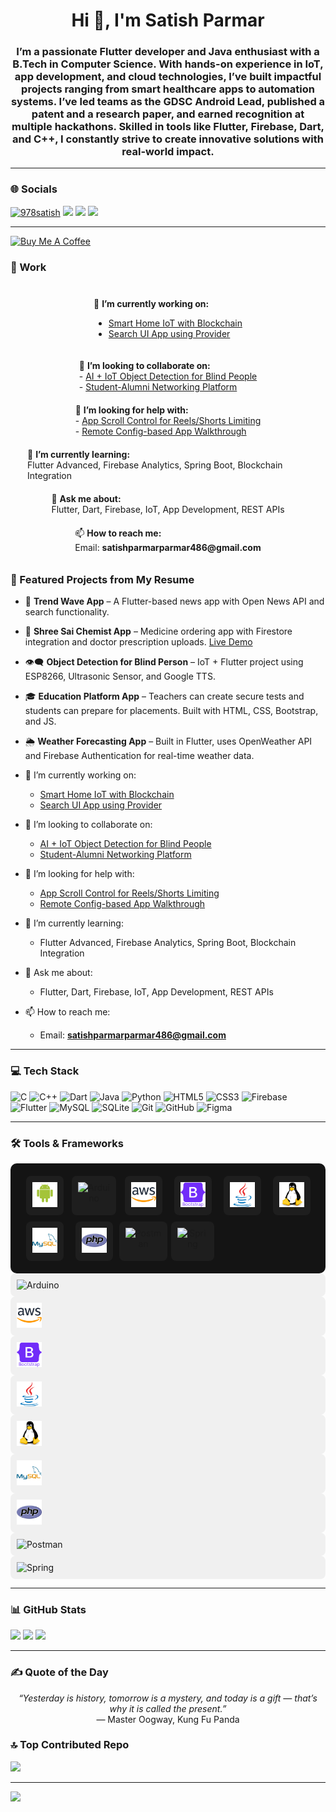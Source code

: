 
<h1 align="center">Hi 👋, I'm Satish Parmar</h1>
<h3 align="center">
I’m a passionate Flutter developer and Java enthusiast with a B.Tech in Computer Science. With hands-on experience in IoT, app development, and cloud technologies, I’ve built impactful projects ranging from smart healthcare apps to automation systems. I’ve led teams as the GDSC Android Lead, published a patent and a research paper, and earned recognition at multiple hackathons. Skilled in tools like Flutter, Firebase, Dart, and C++, I constantly strive to create innovative solutions with real-world impact.
</h3>

---

### 🌐 Socials
<p align="left">
  <a href="https://twitter.com/978satish" target="_blank"><img src="https://img.shields.io/twitter/follow/978satish?logo=twitter&style=for-the-badge" alt="978satish" /></a>
  <a href="mailto:satishparmarparmar486@gmail.com"><img src="https://img.shields.io/badge/Gmail-satishparmarparmar486@gmail.com-red?style=for-the-badge&logo=gmail&logoColor=white"/></a>
  <a href="https://www.linkedin.com/in/satish-parmar-8021a5245/"><img src="https://img.shields.io/badge/LinkedIn-Satish%20Parmar-blue?style=for-the-badge&logo=linkedin&logoColor=white"/></a>
  <a href="https://satishparmar1.github.io/Portfolio/"><img src="https://img.shields.io/badge/Portfolio-Visit-blueviolet?style=for-the-badge&logo=githubpages&logoColor=white"/></a>
</p>

---

<a href="https://www.buymeacoffee.com/invite/SatishParmar1" target="_blank">
  <img src="https://img.shields.io/badge/Buy%20Me%20a%20Coffee-Support%20My%20Work-yellow?style=for-the-badge&logo=buy-me-a-coffee&logoColor=black" alt="Buy Me A Coffee"/>
</a>

### 🚀 Work

<div align="center" style="display: flex; flex-wrap: wrap; justify-content: center; text-align: left;">
  <div style="margin: 10px; max-width: 450px;">

  🔭 <strong>I’m currently working on:</strong><br>
  - <a href="https://github.com/SatishParmar1">Smart Home IoT with Blockchain</a><br>
  - <a href="https://github.com/SatishParmar1">Search UI App using Provider</a>
  </div>

  <div style="margin: 10px; max-width: 450px;">
  👯 <strong>I’m looking to collaborate on:</strong><br>
  - <a href="https://github.com/SatishParmar1">AI + IoT Object Detection for Blind People</a><br>
  - <a href="https://github.com/SatishParmar1">Student-Alumni Networking Platform</a>
  </div>

  <div style="margin: 10px; max-width: 450px;">
  🤝 <strong>I’m looking for help with:</strong><br>
  - <a href="https://github.com/SatishParmar1">App Scroll Control for Reels/Shorts Limiting</a><br>
  - <a href="https://github.com/SatishParmar1">Remote Config-based App Walkthrough</a>
  </div>

  <div style="margin: 10px; max-width: 450px;">
  🌱 <strong>I’m currently learning:</strong><br>
  Flutter Advanced, Firebase Analytics, Spring Boot, Blockchain Integration
  </div>

  <div style="margin: 10px; max-width: 450px;">
  💬 <strong>Ask me about:</strong><br>
  Flutter, Dart, Firebase, IoT, App Development, REST APIs
  </div>

  <div style="margin: 10px; max-width: 450px;">
  📫 <strong>How to reach me:</strong><br>
  Email: <strong>satishparmarparmar486@gmail.com</strong>
  </div>
</div>

### 📱 Featured Projects from My Resume
- 📰 **Trend Wave App** – A Flutter-based news app with Open News API and search functionality.
- 💊 **Shree Sai Chemist App** – Medicine ordering app with Firestore integration and doctor prescription uploads. [Live Demo](https://bit.ly/shreesaichemist)
- 👁️‍🗨️ **Object Detection for Blind Person** – IoT + Flutter project using ESP8266, Ultrasonic Sensor, and Google TTS.
- 🎓 **Education Platform App** – Teachers can create secure tests and students can prepare for placements. Built with HTML, CSS, Bootstrap, and JS.
- 🌦️ **Weather Forecasting App** – Built in Flutter, uses OpenWeather API and Firebase Authentication for real-time weather data.
- 🔭 I’m currently working on:
  - [Smart Home IoT with Blockchain](https://github.com/SatishParmar1)
  - [Search UI App using Provider](https://github.com/SatishParmar1)

- 👯 I’m looking to collaborate on:
  - [AI + IoT Object Detection for Blind People](https://github.com/SatishParmar1)
  - [Student-Alumni Networking Platform](https://github.com/SatishParmar1)

- 🤝 I’m looking for help with:
  - [App Scroll Control for Reels/Shorts Limiting](https://github.com/SatishParmar1)
  - [Remote Config-based App Walkthrough](https://github.com/SatishParmar1)

- 🌱 I’m currently learning:
  - Flutter Advanced, Firebase Analytics, Spring Boot, Blockchain Integration

- 💬 Ask me about:
  - Flutter, Dart, Firebase, IoT, App Development, REST APIs

- 📫 How to reach me:
  - Email: **satishparmarparmar486@gmail.com**

---

### 💻 Tech Stack
![C](https://img.shields.io/badge/c-%2300599C.svg?style=for-the-badge&logo=c&logoColor=white)
![C++](https://img.shields.io/badge/c++-%2300599C.svg?style=for-the-badge&logo=c%2B%2B&logoColor=white)
![Dart](https://img.shields.io/badge/dart-%230175C2.svg?style=for-the-badge&logo=dart&logoColor=white)
![Java](https://img.shields.io/badge/java-%23ED8B00.svg?style=for-the-badge&logo=openjdk&logoColor=white)
![Python](https://img.shields.io/badge/python-3670A0?style=for-the-badge&logo=python&logoColor=ffdd54)
![HTML5](https://img.shields.io/badge/html5-%23E34F26.svg?style=for-the-badge&logo=html5&logoColor=white)
![CSS3](https://img.shields.io/badge/css3-%231572B6.svg?style=for-the-badge&logo=css3&logoColor=white)
![Firebase](https://img.shields.io/badge/firebase-%23039BE5.svg?style=for-the-badge&logo=firebase)
![Flutter](https://img.shields.io/badge/Flutter-%2302569B.svg?style=for-the-badge&logo=Flutter&logoColor=white)
![MySQL](https://img.shields.io/badge/mysql-4479A1.svg?style=for-the-badge&logo=mysql&logoColor=white)
![SQLite](https://img.shields.io/badge/sqlite-%2307405e.svg?style=for-the-badge&logo=sqlite&logoColor=white)
![Git](https://img.shields.io/badge/git-%23F05033.svg?style=for-the-badge&logo=git&logoColor=white)
![GitHub](https://img.shields.io/badge/github-%23121011.svg?style=for-the-badge&logo=github&logoColor=white)
![Figma](https://img.shields.io/badge/figma-%23F24E1E.svg?style=for-the-badge&logo=figma&logoColor=white)

---

### 🛠️ Tools & Frameworks
<div align="center" style="display: grid; grid-template-columns: repeat(auto-fill, minmax(60px, 1fr)); gap: 10px; justify-items: center; background-color: #141414; padding: 20px; border-radius: 10px;">
  <div style="background-color: #1e1e1e; padding: 10px; border-radius: 8px;">
    <img src="https://raw.githubusercontent.com/devicons/devicon/master/icons/android/android-original-wordmark.svg" width="40" height="40" alt="Android"/>
  </div>
  <div style="background-color: #1e1e1e; padding: 10px; border-radius: 8px;">
    <img src="https://cdn.worldvectorlogo.com/logos/arduino-1.svg" width="40" height="40" alt="Arduino"/>
  </div>
  <div style="background-color: #1e1e1e; padding: 10px; border-radius: 8px;">
    <img src="https://raw.githubusercontent.com/devicons/devicon/master/icons/amazonwebservices/amazonwebservices-original-wordmark.svg" width="40" height="40" alt="AWS"/>
  </div>
  <div style="background-color: #1e1e1e; padding: 10px; border-radius: 8px;">
    <img src="https://raw.githubusercontent.com/devicons/devicon/master/icons/bootstrap/bootstrap-plain-wordmark.svg" width="40" height="40" alt="Bootstrap"/>
  </div>
  <div style="background-color: #1e1e1e; padding: 10px; border-radius: 8px;">
    <img src="https://raw.githubusercontent.com/devicons/devicon/master/icons/java/java-original.svg" width="40" height="40" alt="Java"/>
  </div>
  <div style="background-color: #1e1e1e; padding: 10px; border-radius: 8px;">
    <img src="https://raw.githubusercontent.com/devicons/devicon/master/icons/linux/linux-original.svg" width="40" height="40" alt="Linux"/>
  </div>
  <div style="background-color: #1e1e1e; padding: 10px; border-radius: 8px;">
    <img src="https://raw.githubusercontent.com/devicons/devicon/master/icons/mysql/mysql-original-wordmark.svg" width="40" height="40" alt="MySQL"/>
  </div>
  <div style="background-color: #1e1e1e; padding: 10px; border-radius: 8px;">
    <img src="https://raw.githubusercontent.com/devicons/devicon/master/icons/php/php-original.svg" width="40" height="40" alt="PHP"/>
  </div>
  <div style="background-color: #1e1e1e; padding: 10px; border-radius: 8px;">
    <img src="https://www.vectorlogo.zone/logos/getpostman/getpostman-icon.svg" width="40" height="40" alt="Postman"/>
  </div>
  <div style="background-color: #1e1e1e; padding: 10px; border-radius: 8px;">
    <img src="https://www.vectorlogo.zone/logos/springio/springio-icon.svg" width="40" height="40" alt="Spring"/>
  </div>
</div>
  <div style="background-color: #f0f0f0; padding: 10px; border-radius: 8px;">
    <img src="https://cdn.worldvectorlogo.com/logos/arduino-1.svg" width="40" height="40" alt="Arduino"/>
  </div>
  <div style="background-color: #f0f0f0; padding: 10px; border-radius: 8px;">
    <img src="https://raw.githubusercontent.com/devicons/devicon/master/icons/amazonwebservices/amazonwebservices-original-wordmark.svg" width="40" height="40" alt="AWS"/>
  </div>
  <div style="background-color: #f0f0f0; padding: 10px; border-radius: 8px;">
    <img src="https://raw.githubusercontent.com/devicons/devicon/master/icons/bootstrap/bootstrap-plain-wordmark.svg" width="40" height="40" alt="Bootstrap"/>
  </div>
  <div style="background-color: #f0f0f0; padding: 10px; border-radius: 8px;">
    <img src="https://raw.githubusercontent.com/devicons/devicon/master/icons/java/java-original.svg" width="40" height="40" alt="Java"/>
  </div>
  <div style="background-color: #f0f0f0; padding: 10px; border-radius: 8px;">
    <img src="https://raw.githubusercontent.com/devicons/devicon/master/icons/linux/linux-original.svg" width="40" height="40" alt="Linux"/>
  </div>
  <div style="background-color: #f0f0f0; padding: 10px; border-radius: 8px;">
    <img src="https://raw.githubusercontent.com/devicons/devicon/master/icons/mysql/mysql-original-wordmark.svg" width="40" height="40" alt="MySQL"/>
  </div>
  <div style="background-color: #f0f0f0; padding: 10px; border-radius: 8px;">
    <img src="https://raw.githubusercontent.com/devicons/devicon/master/icons/php/php-original.svg" width="40" height="40" alt="PHP"/>
  </div>
  <div style="background-color: #f0f0f0; padding: 10px; border-radius: 8px;">
    <img src="https://www.vectorlogo.zone/logos/getpostman/getpostman-icon.svg" width="40" height="40" alt="Postman"/>
  </div>
  <div style="background-color: #f0f0f0; padding: 10px; border-radius: 8px;">
    <img src="https://www.vectorlogo.zone/logos/springio/springio-icon.svg" width="40" height="40" alt="Spring"/>
  </div>
</div>

---

### 📊 GitHub Stats
![](https://github-readme-stats.vercel.app/api?username=SatishParmar1&theme=dark&hide_border=false&include_all_commits=true&count_private=true)
![](https://nirzak-streak-stats.vercel.app/?user=SatishParmar1&theme=dark&hide_border=false)
![](https://github-readme-stats.vercel.app/api/top-langs/?username=SatishParmar1&theme=dark&hide_border=false&layout=compact)

---

### ✍️ Quote of the Day
<p align="center"><em>“Yesterday is history, tomorrow is a mystery, and today is a gift — that’s why it is called the present.”</em><br/>— Master Oogway, Kung Fu Panda</p>

### 🔝 Top Contributed Repo
![](https://github-contributor-stats.vercel.app/api?username=SatishParmar1&limit=5&theme=dark&combine_all_yearly_contributions=true)

---
[![](https://visitcount.itsvg.in/api?id=SatishParmar1&icon=0&color=0)](https://visitcount.itsvg.in)
